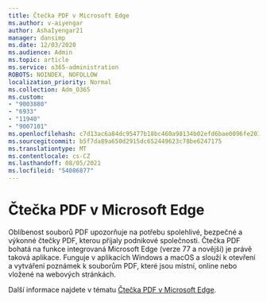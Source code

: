 ```yaml
---
title: Čtečka PDF v Microsoft Edge
ms.author: v-aiyengar
author: AshaIyengar21
manager: dansimp
ms.date: 12/03/2020
ms.audience: Admin
ms.topic: article
ms.service: o365-administration
ROBOTS: NOINDEX, NOFOLLOW
localization_priority: Normal
ms.collection: Adm_O365
ms.custom:
- "9003880"
- "6933"
- "11940"
- "9007101"
ms.openlocfilehash: c7d13ac6a84dc95477b18bc460a98134b02efd6bae0096fe2038da13b5e3a07d
ms.sourcegitcommit: b5f7da89a650d2915dc652449623c78be6247175
ms.translationtype: MT
ms.contentlocale: cs-CZ
ms.lasthandoff: 08/05/2021
ms.locfileid: "54086877"
---
```

# <a name="pdf-reader-in-microsoft-edge"></a>Čtečka PDF v Microsoft Edge

Oblíbenost souborů PDF upozorňuje na potřebu spolehlivé, bezpečné a výkonné čtečky PDF, kterou přijaly podnikové společnosti. Čtečka PDF bohatá na funkce integrovaná Microsoft Edge (verze 77 a novější) je právě taková aplikace. Funguje v aplikacích Windows a macOS a slouží k otevření a vytváření poznámek k souborům PDF, které jsou místní, online nebo vložené na webových stránkách.

Další informace najdete v tématu [Čtečka PDF v Microsoft Edge](https://go.microsoft.com/fwlink/?linkid=2140005).
